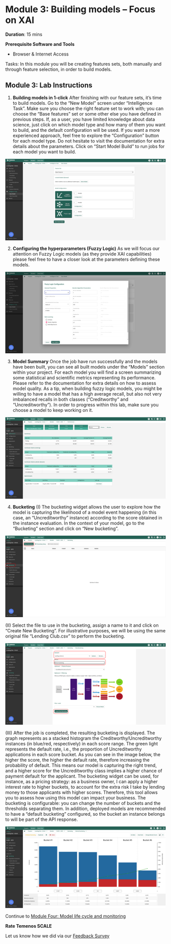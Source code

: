 # Module 3: Building models – Focus on XAI

**Duration**: 15 mins

**Prerequisite Software and Tools**

- Browser & Internet Access

Tasks: In this module you will be creating features sets, both manually and through feature selection, in order to build models. 

## Module 3: Lab Instructions

1. **Building models in 1-click**
After finishing with our feature sets, it’s time to build models. Go to the “New Model” screen under “Intelligence Task”. Make sure you choose the right feature set to work with; you can choose the “Base features” set or some other else you have defined in previous steps. 
If, as a user, you have limited knowledge about data science, just click on which model type and how many of them you want to build, and the default configuration will be used. If you want a more experienced approach, feel free to explore the “Configuration” button for each model type. Do not hesitate to visit the documentation for extra details about the parameters. 
Click on “Start Model Build” to run jobs for each model you want to build. 

![image](images/image032.png)

2. **Configuring the hyperparameters (Fuzzy Logic)**
As we will focus our attention on Fuzzy Logic models (as they provide XAI capabilities) please feel free to have a closer look at the parameters defining these models. 

![image](images/image034.png)

3. **Model Summary**
Once the job have run successfully and the models have been built, you can see all built models under the “Models” section within your project. 
For each model you will find a screen summarizing some statistical and scientific metrics representing its performance. Please refer to the documentation for extra details on how to assess model quality.
As a tip, when building fuzzy logic models, you might be willing to have a model that has a high average recall, but also not very imbalanced recalls in both classes (“Creditworthy” and “Uncreditworthy”). 
In order to progress within this lab, make sure you choose a model to keep working on it.

![image](images/image036.png)

4. **Bucketing**
(I)
The bucketing widget allows the user to explore how the model is capturing the likelihood of a model event happening (in this case, an “Uncreditworthy” instance) according to the score obtained in the instance evaluation. 
In the context of your model, go to the “Bucketing” section and click on “New bucketing”. 

![image](images/image038.png)

(II)
Select the file to use in the bucketing, assign a name to it and click on “Create New Bucketing”. For illustrative purposes, we will be using the same original file “Lending Club.csv” to perform the bucketing. 

![image](images/image040.png)

(III)
After the job is completed, the resulting bucketing is displayed. The graph represents as a stacked histogram the Creditworthy/Uncreditworthy instances (in blue/red, respectively) in each score range. The green light represents the default rate, i.e., the proportion of Uncreditworthy applications in each score bucket. As you can see in the image below, the higher the score, the higher the default rate, therefore increasing the probability of default. This means our model is capturing the right trend, and a higher score for the Uncreditworthy class implies a higher chance of payment default for the applicant. 
The bucketing widget can be used, for instance, as a pricing strategy: as a business owner, I can apply a higher interest rate to higher buckets, to account for the extra risk I take by lending money to those applicants with higher scores. Therefore, this tool allows you to assess how using this model can impact your business. 
The bucketing is configurable: you can change the number of buckets and the thresholds separating them. 
In addition, deployed models are recommended to have a “default bucketing” configured, so the bucket an instance belongs to will be part of the API response. 

![image](images/image042.png)

Continue to [Module Four: Model life cycle and monitoring](https://github.com/temenos/SCALE2020/blob/main/Training%20and%20Deploying%20Models%20with%20Temenos%20AI%20Platform/Module4-ModelLifeCycleAndMonitor.md)

**Rate Temenos SCALE**

Let us know how we did via our [Feedback Survey](xx)